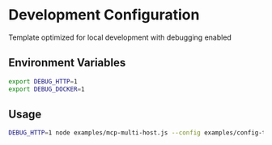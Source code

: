 # Development Configuration

Template optimized for local development with debugging enabled

## Environment Variables

```bash
export DEBUG_HTTP=1
export DEBUG_DOCKER=1
```

## Usage

```bash
DEBUG_HTTP=1 node examples/mcp-multi-host.js --config examples/config-templates/development.json
```
